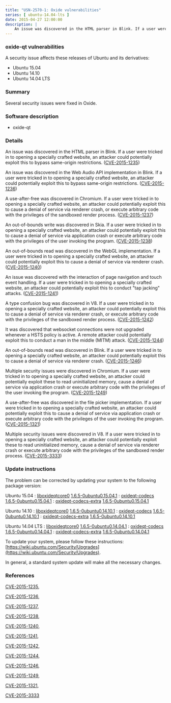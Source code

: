 ```yaml
---
title: "USN-2570-1: Oxide vulnerabilities"
series: [ ubuntu-14.04-lts ]
date: 2015-04-27 12:00:00
description: |
    An issue was discovered in the HTML parser in Blink. If a user were tricked in to opening a specially crafted website, an attacker could potentially exploit this to bypass same-origin restrictions. ([CVE-2015-1235](http://people.ubuntu.com/~ubuntu-security/cve/CVE-2015-1235))
--- 
```

 
### oxide-qt vulnerabilities

A security issue affects these releases of Ubuntu and its derivatives:

* Ubuntu 15.04
* Ubuntu 14.10
* Ubuntu 14.04 LTS

### Summary

Several security issues were fixed in Oxide. 

### Software description

* oxide-qt 

### Details

An issue was discovered in the HTML parser in Blink. If a user were tricked in to opening a specially crafted website, an attacker could potentially exploit this to bypass same-origin restrictions. ([CVE-2015-1235](http://people.ubuntu.com/~ubuntu-security/cve/CVE-2015-1235))

An issue was discovered in the Web Audio API implementation in Blink. If a user were tricked in to opening a specially crafted website, an attacker could potentially exploit this to bypass same-origin restrictions. ([CVE-2015-1236](http://people.ubuntu.com/~ubuntu-security/cve/CVE-2015-1236))

A use-after-free was discovered in Chromium. If a user were tricked in to opening a specially crafted website, an attacker could potentially exploit this to cause a denial of service via renderer crash, or execute arbitrary code with the privileges of the sandboxed render process. ([CVE-2015-1237](http://people.ubuntu.com/~ubuntu-security/cve/CVE-2015-1237))

An out-of-bounds write was discovered in Skia. If a user were tricked in to opening a specially crafted website, an attacker could potentially exploit this to cause a denial of service via application crash or execute arbitrary code with the privileges of the user invoking the program. ([CVE-2015-1238](http://people.ubuntu.com/~ubuntu-security/cve/CVE-2015-1238))

An out-of-bounds read was discovered in the WebGL implementation. If a user were tricked in to opening a specially crafted website, an attacker could potentially exploit this to cause a denial of service via renderer crash. ([CVE-2015-1240](http://people.ubuntu.com/~ubuntu-security/cve/CVE-2015-1240))

An issue was discovered with the interaction of page navigation and touch event handling. If a user were tricked in to opening a specially crafted website, an attacker could potentially exploit this to conduct &quot;tap jacking&quot; attacks. ([CVE-2015-1241](http://people.ubuntu.com/~ubuntu-security/cve/CVE-2015-1241))

A type confusion bug was discovered in V8. If a user were tricked in to opening a specially crafted website, an attacker could potentially exploit this to cause a denial of service via renderer crash, or execute arbitrary code with the privileges of the sandboxed render process. ([CVE-2015-1242](http://people.ubuntu.com/~ubuntu-security/cve/CVE-2015-1242))

It was discovered that websocket connections were not upgraded whenever a HSTS policy is active. A remote attacker could potentially exploit this to conduct a man in the middle (MITM) attack. ([CVE-2015-1244](http://people.ubuntu.com/~ubuntu-security/cve/CVE-2015-1244))

An out-of-bounds read was discovered in Blink. If a user were tricked in to opening a specially crafted website, an attacker could potentially exploit this to cause a denial of service via renderer crash. ([CVE-2015-1246](http://people.ubuntu.com/~ubuntu-security/cve/CVE-2015-1246))

Multiple security issues were discovered in Chromium. If a user were tricked in to opening a specially crafted website, an attacker could potentially exploit these to read uninitialized memory, cause a denial of service via application crash or execute arbitrary code with the privileges of the user invoking the program. ([CVE-2015-1249](http://people.ubuntu.com/~ubuntu-security/cve/CVE-2015-1249))

A use-after-free was discovered in the file picker implementation. If a user were tricked in to opening a specially crafted website, an attacker could potentially exploit this to cause a denial of service via application crash or execute arbitrary code with the privileges of the user invoking the program. ([CVE-2015-1321](http://people.ubuntu.com/~ubuntu-security/cve/CVE-2015-1321))

Multiple security issues were discovered in V8. If a user were tricked in to opening a specially crafted website, an attacker could potentially exploit these to read uninitialized memory, cause a denial of service via renderer crash or execute arbitrary code with the privileges of the sandboxed render process. ([CVE-2015-3333](http://people.ubuntu.com/~ubuntu-security/cve/CVE-2015-3333)) 

### Update instructions

The problem can be corrected by updating your system to the following package version:

Ubuntu 15.04
 : [liboxideqtcore0](https://launchpad.net/ubuntu/+source/oxide-qt) <span> [1.6.5-0ubuntu0.15.04.1](https://launchpad.net/ubuntu/+source/oxide-qt/1.6.5-0ubuntu0.15.04.1) </span> 
 : [oxideqt-codecs](https://launchpad.net/ubuntu/+source/oxide-qt) <span> [1.6.5-0ubuntu0.15.04.1](https://launchpad.net/ubuntu/+source/oxide-qt/1.6.5-0ubuntu0.15.04.1) </span> 
 : [oxideqt-codecs-extra](https://launchpad.net/ubuntu/+source/oxide-qt) <span> [1.6.5-0ubuntu0.15.04.1](https://launchpad.net/ubuntu/+source/oxide-qt/1.6.5-0ubuntu0.15.04.1) </span> 

Ubuntu 14.10
 : [liboxideqtcore0](https://launchpad.net/ubuntu/+source/oxide-qt) <span> [1.6.5-0ubuntu0.14.10.1](https://launchpad.net/ubuntu/+source/oxide-qt/1.6.5-0ubuntu0.14.10.1) </span> 
 : [oxideqt-codecs](https://launchpad.net/ubuntu/+source/oxide-qt) <span> [1.6.5-0ubuntu0.14.10.1](https://launchpad.net/ubuntu/+source/oxide-qt/1.6.5-0ubuntu0.14.10.1) </span> 
 : [oxideqt-codecs-extra](https://launchpad.net/ubuntu/+source/oxide-qt) <span> [1.6.5-0ubuntu0.14.10.1](https://launchpad.net/ubuntu/+source/oxide-qt/1.6.5-0ubuntu0.14.10.1) </span> 

Ubuntu 14.04 LTS
 : [liboxideqtcore0](https://launchpad.net/ubuntu/+source/oxide-qt) <span> [1.6.5-0ubuntu0.14.04.1](https://launchpad.net/ubuntu/+source/oxide-qt/1.6.5-0ubuntu0.14.04.1) </span> 
 : [oxideqt-codecs](https://launchpad.net/ubuntu/+source/oxide-qt) <span> [1.6.5-0ubuntu0.14.04.1](https://launchpad.net/ubuntu/+source/oxide-qt/1.6.5-0ubuntu0.14.04.1) </span> 
 : [oxideqt-codecs-extra](https://launchpad.net/ubuntu/+source/oxide-qt) <span> [1.6.5-0ubuntu0.14.04.1](https://launchpad.net/ubuntu/+source/oxide-qt/1.6.5-0ubuntu0.14.04.1) </span> 

To update your system, please follow these instructions: [https://wiki.ubuntu.com/Security/Upgrades](https://wiki.ubuntu.com/Security/Upgrades).

In general, a standard system update will make all the necessary changes. 

### References

 [CVE-2015-1235](http://people.ubuntu.com/~ubuntu-security/cve/CVE-2015-1235), 

 [CVE-2015-1236](http://people.ubuntu.com/~ubuntu-security/cve/CVE-2015-1236), 

 [CVE-2015-1237](http://people.ubuntu.com/~ubuntu-security/cve/CVE-2015-1237), 

 [CVE-2015-1238](http://people.ubuntu.com/~ubuntu-security/cve/CVE-2015-1238), 

 [CVE-2015-1240](http://people.ubuntu.com/~ubuntu-security/cve/CVE-2015-1240), 

 [CVE-2015-1241](http://people.ubuntu.com/~ubuntu-security/cve/CVE-2015-1241), 

 [CVE-2015-1242](http://people.ubuntu.com/~ubuntu-security/cve/CVE-2015-1242), 

 [CVE-2015-1244](http://people.ubuntu.com/~ubuntu-security/cve/CVE-2015-1244), 

 [CVE-2015-1246](http://people.ubuntu.com/~ubuntu-security/cve/CVE-2015-1246), 

 [CVE-2015-1249](http://people.ubuntu.com/~ubuntu-security/cve/CVE-2015-1249), 

 [CVE-2015-1321](http://people.ubuntu.com/~ubuntu-security/cve/CVE-2015-1321), 

 [CVE-2015-3333](http://people.ubuntu.com/~ubuntu-security/cve/CVE-2015-3333)
 
